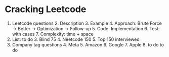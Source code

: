 # Cracking Leetcode
1. Leetcode questions
   2. Description
   3. Example
   4. Approach: Brute Force -> Better -> Optimization -> Follow-up
   5. Code: Implementation
   6. Test: with cases
   7. Complexity: time + space
2. List: to do
   3. Blind 75
   4. Neetcode 150
   5. Top 150 interviewed
3. Company tag questions
   4. Meta
   5. Amazon
   6. Google
   7. Apple
   8. to do to do
